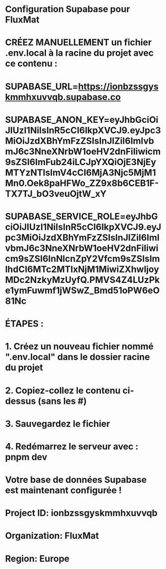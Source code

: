 # Configuration Supabase pour FluxMat
# 
# CRÉEZ MANUELLEMENT un fichier .env.local à la racine du projet avec ce contenu :
#
# SUPABASE_URL=https://ionbzssgyskmmhxuvvqb.supabase.co
# SUPABASE_ANON_KEY=eyJhbGciOiJIUzI1NiIsInR5cCI6IkpXVCJ9.eyJpc3MiOiJzdXBhYmFzZSIsInJlZiI6ImlvbmJ6c3NneXNrbW1oeHV2dnFiIiwicm9sZSI6ImFub24iLCJpYXQiOjE3NjEyMTYzNTIsImV4cCI6MjA3Njc5MjM1Mn0.Oek8paHFWo_ZZ9x8b6CEB1F-TX7TJ_bO3veuOjtW_xY
# SUPABASE_SERVICE_ROLE=eyJhbGciOiJIUzI1NiIsInR5cCI6IkpXVCJ9.eyJpc3MiOiJzdXBhYmFzZSIsInJlZiI6ImlvbmJ6c3NneXNrbW1oeHV2dnFiIiwicm9sZSI6InNlcnZpY2Vfcm9sZSIsImlhdCI6MTc2MTIxNjM1MiwiZXhwIjoyMDc2NzkyMzUyfQ.PMVS4Z4LUzPke1ymFuwmf1jWSwZ_Bmd51oPW6eO81Nc
#
# ÉTAPES :
# 1. Créez un nouveau fichier nommé ".env.local" dans le dossier racine du projet
# 2. Copiez-collez le contenu ci-dessus (sans les #)
# 3. Sauvegardez le fichier
# 4. Redémarrez le serveur avec : pnpm dev
#
# Votre base de données Supabase est maintenant configurée !
# Project ID: ionbzssgyskmmhxuvvqb
# Organization: FluxMat
# Region: Europe
